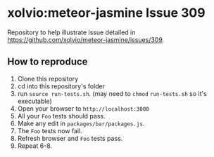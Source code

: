 # xolvio:meteor-jasmine Issue 309 #

Repository to help illustrate issue detailed in https://github.com/xolvio/meteor-jasmine/issues/309.

## How to reproduce ##

1. Clone this repository
2. cd into this repository's folder
3. run `source run-tests.sh`. (may need to `chmod` `run-tests.sh` so it's executable)
4. Open your browser to `http://localhost:3000`
5. All your `Foo` tests should pass.
6. Make any edit in `packages/bar/packages.js`.
7. The `Foo` tests now fail. 
8. Refresh browser and `Foo` tests pass.
9. Repeat 6-8.
